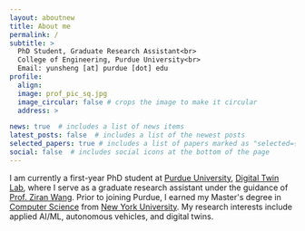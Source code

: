 ```yaml
---
layout: aboutnew
title: About me
permalink: /
subtitle: >
  PhD Student, Graduate Research Assistant<br>
  College of Engineering, Purdue University<br>
  Email: yunsheng [at] purdue [dot] edu
profile:
  align:
  image: prof_pic_sq.jpg
  image_circular: false # crops the image to make it circular
  address: >

news: true  # includes a list of news items
latest_posts: false  # includes a list of the newest posts
selected_papers: true # includes a list of papers marked as "selected={true}"
social: false  # includes social icons at the bottom of the page
---
```


I am currently a first-year PhD student at [Purdue University](https://www.purdue.edu/),
[Digital Twin Lab](https://purduedigitaltwin.github.io/), where I serve as a graduate research
assistant under the guidance of [Prof. Ziran Wang](https://ziranw.github.io/). Prior to joining Purdue,
I earned my Master's degree in [Computer Science](https://cs.nyu.edu/home/index.html)
from [New York University](https://www.nyu.edu/). My research interests include applied AI/ML, autonomous vehicles, and
digital twins.


<!---
Write your biography here. Tell the world about yourself. Link to your favorite [subreddit](http://reddit.com). You can
put a picture in, too. The code is already in, just name your picture `prof_pic.jpg` and put it in the `img/` folder.

Put your address / P.O. box / other info right below your picture. You can also disable any of these elements by
editing `profile` property of the YAML header of your `_pages/about.md`. Edit `_bibliography/papers.bib` and Jekyll will
render your [publications page](/al-folio/publications/) automatically.

Link to your social media connections, too. This theme is set up to
use [Font Awesome icons](http://fortawesome.github.io/Font-Awesome/)
and [Academicons](https://jpswalsh.github.io/academicons/), like the ones below. Add your Facebook, Twitter, LinkedIn,
Google Scholar, or just disable all of them.
--->
